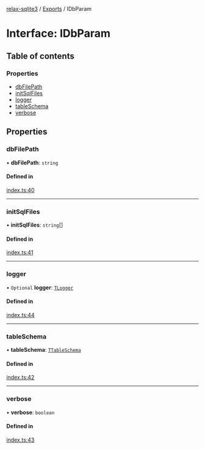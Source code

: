 [relax-sqlite3](../README.md) / [Exports](../modules.md) / IDbParam

# Interface: IDbParam

## Table of contents

### Properties

- [dbFilePath](IDbParam.md#dbfilepath)
- [initSqlFiles](IDbParam.md#initsqlfiles)
- [logger](IDbParam.md#logger)
- [tableSchema](IDbParam.md#tableschema)
- [verbose](IDbParam.md#verbose)

## Properties

### dbFilePath

• **dbFilePath**: `string`

#### Defined in

[index.ts:40](https://github.com/relax-code-relax-life/sqlite3/blob/08533a5/src/index.ts#L40)

___

### initSqlFiles

• **initSqlFiles**: `string`[]

#### Defined in

[index.ts:41](https://github.com/relax-code-relax-life/sqlite3/blob/08533a5/src/index.ts#L41)

___

### logger

• `Optional` **logger**: [`TLogger`](../modules/export_.md#tlogger)

#### Defined in

[index.ts:44](https://github.com/relax-code-relax-life/sqlite3/blob/08533a5/src/index.ts#L44)

___

### tableSchema

• **tableSchema**: [`TTableSchema`](../modules/export_.md#ttableschema)

#### Defined in

[index.ts:42](https://github.com/relax-code-relax-life/sqlite3/blob/08533a5/src/index.ts#L42)

___

### verbose

• **verbose**: `boolean`

#### Defined in

[index.ts:43](https://github.com/relax-code-relax-life/sqlite3/blob/08533a5/src/index.ts#L43)
